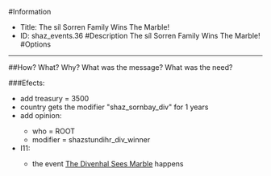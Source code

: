 #Information
 - Title: The síl Sorren Family Wins The Marble!
 - ID: shaz_events.36
#Description
The síl Sorren Family Wins The Marble!
#Options

___
##How? What? Why? What was the message? What was the need?

###Efects:<ul><li>add treasury = 3500</li><li>country gets the modifier "shaz_sornbay_div" for 1 years</li><li>add opinion:</li><ul><li>who = ROOT</li><li>modifier = shazstundihr_div_winner</li></ul><li>I11:</li><ul><li>the event [The Divenhal Sees Marble](../events/the_divenhal_sees_marble.md) happens</li></ul></ul>
